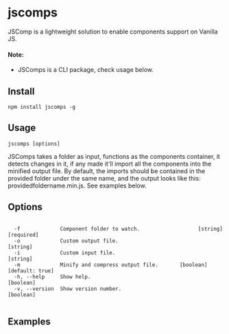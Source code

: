 # jscomps

JSComp is a lightweight solution to enable components support on Vanilla JS.

#### Note:
- JSComps is a CLI package, check usage below.

## Install
    npm install jscomps -g

## Usage
    jscomps [options]

  JSComps takes a folder as input, functions as the components container, it detects changes in it, if any made it'll import all the components into the minified output file. By default, the imports should be contained in the provided folder under the same name, and the output looks like this: providedfoldername.min.js. See examples below.
  
  
## Options

```

  -f             Component folder to watch.                   [string] [required]
  -o             Custom output file.                                     [string]
  -i             Custom input file.                                      [string]
  -m             Minify and compress output file.       [boolean] [default: true]
  -h, --help     Show help.                                             [boolean]
  -v, --version  Show version number.                                   [boolean]
  
```
## Examples
